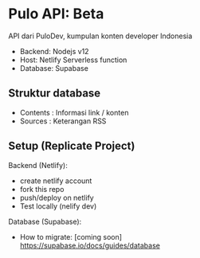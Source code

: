 # Pulo API: Beta
API dari PuloDev, kumpulan konten developer Indonesia

- Backend: Nodejs v12
- Host: Netlify Serverless function
- Database: Supabase

## Struktur database
- Contents : Informasi link / konten
- Sources : Keterangan RSS

## Setup (Replicate Project)
Backend (Netlify):
- create netlify account
- fork this repo
- push/deploy on netlify
- Test locally (nelify dev)

Database (Supabase):
- How to migrate: [coming soon]
https://supabase.io/docs/guides/database
